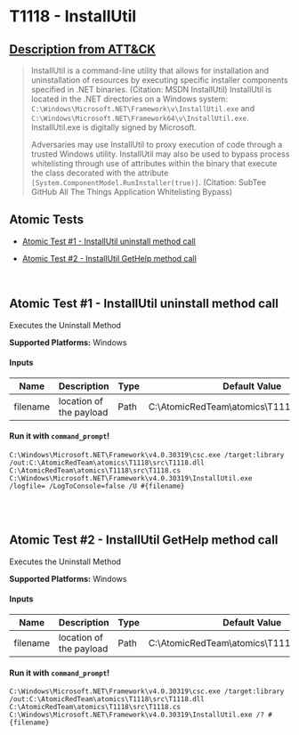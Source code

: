 # T1118 - InstallUtil
## [Description from ATT&CK](https://attack.mitre.org/wiki/Technique/T1118)
<blockquote>InstallUtil is a command-line utility that allows for installation and uninstallation of resources by executing specific installer components specified in .NET binaries. (Citation: MSDN InstallUtil) InstallUtil is located in the .NET directories on a Windows system: <code>C:\Windows\Microsoft.NET\Framework\v<version>\InstallUtil.exe</code> and <code>C:\Windows\Microsoft.NET\Framework64\v<version>\InstallUtil.exe</code>. InstallUtil.exe is digitally signed by Microsoft.

Adversaries may use InstallUtil to proxy execution of code through a trusted Windows utility. InstallUtil may also be used to bypass process whitelisting through use of attributes within the binary that execute the class decorated with the attribute <code>[System.ComponentModel.RunInstaller(true)]</code>. (Citation: SubTee GitHub All The Things Application Whitelisting Bypass)</blockquote>

## Atomic Tests

- [Atomic Test #1 - InstallUtil uninstall method call](#atomic-test-1---installutil-uninstall-method-call)

- [Atomic Test #2 - InstallUtil GetHelp method call](#atomic-test-2---installutil-gethelp-method-call)


<br/>

## Atomic Test #1 - InstallUtil uninstall method call
Executes the Uninstall Method

**Supported Platforms:** Windows


#### Inputs
| Name | Description | Type | Default Value | 
|------|-------------|------|---------------|
| filename | location of the payload | Path | C:\AtomicRedTeam\atomics\T1118\src\T1118.dll|

#### Run it with `command_prompt`!
```
C:\Windows\Microsoft.NET\Framework\v4.0.30319\csc.exe /target:library /out:C:\AtomicRedTeam\atomics\T1118\src\T1118.dll C:\AtomicRedTeam\atomics\T1118\src\T1118.cs 
C:\Windows\Microsoft.NET\Framework\v4.0.30319\InstallUtil.exe /logfile= /LogToConsole=false /U #{filename}
```
<br/>
<br/>

## Atomic Test #2 - InstallUtil GetHelp method call
Executes the Uninstall Method

**Supported Platforms:** Windows


#### Inputs
| Name | Description | Type | Default Value | 
|------|-------------|------|---------------|
| filename | location of the payload | Path | C:\AtomicRedTeam\atomics\T1118\src\T1118.dll|

#### Run it with `command_prompt`!
```
C:\Windows\Microsoft.NET\Framework\v4.0.30319\csc.exe /target:library /out:C:\AtomicRedTeam\atomics\T1118\src\T1118.dll C:\AtomicRedTeam\atomics\T1118\src\T1118.cs 
C:\Windows\Microsoft.NET\Framework\v4.0.30319\InstallUtil.exe /? #{filename}
```
<br/>
